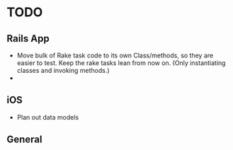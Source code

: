 TODO
====

Rails App
---------

 - Move bulk of Rake task code to its own Class/methods, so they are easier to 
 test. Keep the rake tasks lean from now on. (Only instantiating classes and
 invoking methods.)
 - 

iOS
---

 - Plan out data models

General
-------